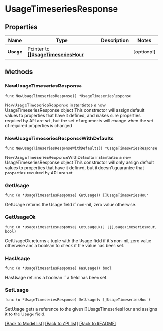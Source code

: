 # UsageTimeseriesResponse

## Properties

Name | Type | Description | Notes
------------ | ------------- | ------------- | -------------
**Usage** | Pointer to [**[]UsageTimeseriesHour**](UsageTimeseriesHour.md) |  | [optional] 

## Methods

### NewUsageTimeseriesResponse

`func NewUsageTimeseriesResponse() *UsageTimeseriesResponse`

NewUsageTimeseriesResponse instantiates a new UsageTimeseriesResponse object
This constructor will assign default values to properties that have it defined,
and makes sure properties required by API are set, but the set of arguments
will change when the set of required properties is changed

### NewUsageTimeseriesResponseWithDefaults

`func NewUsageTimeseriesResponseWithDefaults() *UsageTimeseriesResponse`

NewUsageTimeseriesResponseWithDefaults instantiates a new UsageTimeseriesResponse object
This constructor will only assign default values to properties that have it defined,
but it doesn't guarantee that properties required by API are set

### GetUsage

`func (o *UsageTimeseriesResponse) GetUsage() []UsageTimeseriesHour`

GetUsage returns the Usage field if non-nil, zero value otherwise.

### GetUsageOk

`func (o *UsageTimeseriesResponse) GetUsageOk() ([]UsageTimeseriesHour, bool)`

GetUsageOk returns a tuple with the Usage field if it's non-nil, zero value otherwise
and a boolean to check if the value has been set.

### HasUsage

`func (o *UsageTimeseriesResponse) HasUsage() bool`

HasUsage returns a boolean if a field has been set.

### SetUsage

`func (o *UsageTimeseriesResponse) SetUsage(v []UsageTimeseriesHour)`

SetUsage gets a reference to the given []UsageTimeseriesHour and assigns it to the Usage field.


[[Back to Model list]](../README.md#documentation-for-models) [[Back to API list]](../README.md#documentation-for-api-endpoints) [[Back to README]](../README.md)


